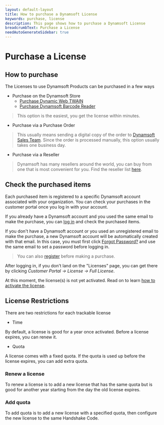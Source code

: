 ```yaml
---
layout: default-layout
title: How to purchase a Dynamsoft License
keywords: purchase, license
description: This page shows how to purchase a Dynamsoft License
breadcrumbText: Purchase a License
needAutoGenerateSidebar: true
---
```


# Purchase a License

## How to purchase

The Licenses to use Dynamsoft Products can be purchased in a few ways

* Purchase on the Dynamsoft Store
  + [Purchase Dynamic Web TWAIN](https://www.dynamsoft.com/store/dynamic-web-twain/)
  + [Purchase Dynamsoft Barcode Reader](https://www.dynamsoft.com/store/dynamsoft-barcode-reader/)

> This option is the easiest, you get the license within minutes.

* Purchase via a Purchase Order

> This usually means sending a digital copy of the order to [Dynamsoft Sales Team](mailto:sales@dynamsoft.com). Since the order is processed manually, this option usually takes one business day.

* Purchase via a Reseller

> Dynamsoft has many resellers around the world, you can buy from one that is most convenient for you. Find the reseller list [here](https://www.dynamsoft.com/Partner/Resellers.aspx).

## Check the purchased items

Each purchased item is registered to a specific Dynamsoft account associated with your organization. You can check your purchases in the customer portal once you log in with your account.

If you already have a Dynamsoft account and you used the same email to make the purchase, you can [log in](https://www.dynamsoft.com/api-common/Login/Login) and check the purchased items.

If you don't have a Dynamsoft account or you used an unregistered email to make the purchase, a new Dynamsoft account will be automatically created with that email. In this case, you must first click [Forgot Password?](https://www.dynamsoft.com/api-common/Regist/ForgotPassword) and use the same email to set a password before logging in.

> You can also [register](https://www.dynamsoft.com/api-common/Regist/Regist) before making a purchase.

After logging in, if you don't land on the "Licenses" page, you can get there by clicking *Customer Portal -> License -> Full License*.

At this moment, the license(s) is not yet activated. Read on to learn [how to activate the license]({{site.about}}activate.html).

## License Restrictions

There are two restrictions for each trackable license

* Time

By default, a license is good for a year once activated. Before a license expires, you can renew it.

* Quota

A license comes with a fixed quota. If the quota is used up before the license expires, you can add extra quota.

### Renew a license

To renew a license is to add a new license that has the same quota but is good for another year starting from the day the old license expires.

### Add quota

To add quota is to add a new license with a specified quota, then configure the new license to the same Handshake Code.
